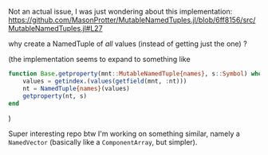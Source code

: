 Not an actual issue, I was just wondering about this implementation:
https://github.com/MasonProtter/MutableNamedTuples.jl/blob/6ff8156/src/MutableNamedTuples.jl#L27

why create a NamedTuple of _all_ values (instead of getting just the one) ?

(the implementation seems to expand to something like
```julia
function Base.getproperty(mnt::MutableNamedTuple{names}, s::Symbol) where names
	values = getindex.(values(getfield(mnt, :nt)))
	nt = NamedTuple{names}(values)
	getproperty(nt, s)
end
````
)

Super interesting repo btw
I'm working on something similar, namely a `NamedVector` (basically like a `ComponentArray`, but simpler).
